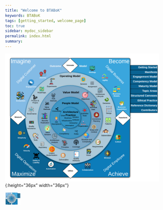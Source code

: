 ```yaml
---
title: "Welcome to BTABoK"
keywords: BTABoK
tags: [getting_started, welcome_page]
toc: true
sidebar: mydoc_sidebar
permalink: index.html
summary: 
---
```



![image001](images/BTABoK_map.png){:height="36px" width="36px"}

<img src="images/BTABoK_map.png"  width=10% height=10%>


